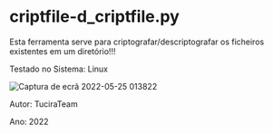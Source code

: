 # criptfile-d_criptfile.py

Esta ferramenta serve para criptografar/descriptografar os ficheiros existentes em um diretório!!!

Testado no Sistema: Linux


![Captura de ecrã 2022-05-25 013822](https://user-images.githubusercontent.com/53110905/170160603-24cfef28-c6c2-4d12-9c7f-52eecb7de9ce.png)


Autor: TuciraTeam

Ano: 2022
